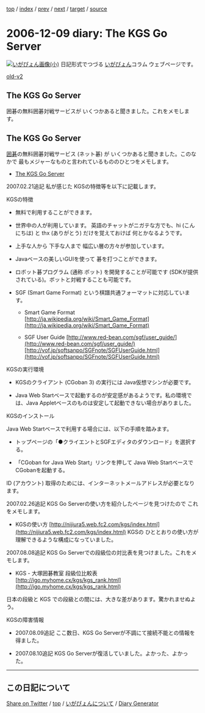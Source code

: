 [top](https://igapyon.github.io/diary/) 
 / [index](https://igapyon.github.io/diary/2006/index.html) 
 / [prev](https://igapyon.github.io/diary/2006/ig061206.html) 
 / [next](https://igapyon.github.io/diary/2006/ig061212.html) 
 / [target](https://igapyon.github.io/diary/2006/ig061209.html) 
 / [source](https://github.com/igapyon/diary/blob/gh-pages/2006/ig061209.html.src.md) 

2006-12-09 diary: The KGS Go Server
=====================================================================================================
[![いがぴょん画像(小)](https://igapyon.github.io/diary/images/iga200306s.jpg "いがぴょん")](https://igapyon.github.io/diary/memo/memoigapyon.html) 日記形式でつづる [いがぴょん](https://igapyon.github.io/diary/memo/memoigapyon.html)コラム ウェブページです。

[old-v2](ig061209-orig.html)

## The KGS Go Server

囲碁の無料囲碁対戦サービスが いくつかあると聞きました。これをメモします。


## The KGS Go Server

[囲碁](http://www.igapyon.jp/igapyon/diary/keyword/go.html)の無料囲碁対戦サービス (ネット碁) が いくつかあると聞きました。このなかで 最もメジャーなものと言われているもののひとつをメモします。

* 
  [The KGS Go Server](http://www.gokgs.com/)

2007.02.21追記 私が感じた KGSの特徴等を以下に記載します。

KGSの特徴

* 無料で利用することができます。
  
* 世界中の人が利用しています。
  英語のチャットがニガテな方でも、hi (こんにちは) と thx (ありがとう) だけを覚えておけば 何とかなるようです。
  
* 上手な人から 下手な人まで 幅広い層の方々が参加しています。
  
* Javaベースの美しいGUIを使って 碁を打つことができます。
  
* ロボット碁プログラム (通称 ボット) を開発することが可能です (SDKが提供されている)。ボットと対戦することも可能です。
  
* SGF (Smart Game Format) という棋譜共通フォーマットに対応しています。
  
  * Smart Game Format
    [http://ja.wikipedia.org/wiki/Smart_Game_Format](http://ja.wikipedia.org/wiki/Smart_Game_Format)
    
  * SGF User Guide
    [http://www.red-bean.com/sgf/user_guide/](http://www.red-bean.com/sgf/user_guide/)
    [http://vof.jp/softsanpo/SGFnote/SGFUserGuide.html](http://vof.jp/softsanpo/SGFnote/SGFUserGuide.html)
  

KGSの実行環境

* KGSのクライアント (CGoban 3) の実行には Java仮想マシンが必要です。
  
* Java Web Startベースで起動するのが安定感があるようです。私の環境では、Java Appletベースのものは安定して起動できない場合がありました。

KGSのインストール

Java Web Startベースで利用する場合には、以下の手順を踏みます。

* トップページの「●クライエントとSGFエディタのダウンロード」を選択する。
  
* 「CGoban for Java Web Start」リンクを押して Java Web Startベースで CGobanを起動する。

ID (アカウント) 取得のためには、インターネットメールアドレスが必要となります。

2007.02.26追記 KGS Go Serverの使い方を紹介したページを見つけたので これをメモします。

* KGSの使い方
  [http://nijiura5.web.fc2.com/kgs/index.html](http://nijiura5.web.fc2.com/kgs/index.html)
  KGSの ひととおりの使い方が理解できるような構成になっていました。

2007.08.08追記 KGS Go Serverでの段級位の対比表を見つけました。これをメモします。

* KGS - 大塚囲碁教室 段級位比較表
  [http://igo.myhome.cx/kgs/kgs_rank.html](http://igo.myhome.cx/kgs/kgs_rank.html)

日本の段級と KGS での段級との間には、大きな差があります。驚かれませぬよう。

KGSの障害情報

* 2007.08.09追記 ここ数日、KGS Go Serverが不調にて接続不能との情報を得ました。
  
* 2007.08.10追記 KGS Go Serverが復活していました。よかった、よかった。

----------------------------------------------------------------------------------------------------

## この日記について

[Share on Twitter](https://twitter.com/intent/tweet?hashtags=igapyon%2Cdiary%2C%E3%81%84%E3%81%8C%E3%81%B4%E3%82%87%E3%82%93&text=The+KGS+Go+Server&url=https%3A%2F%2Figapyon.github.io%2Fdiary%2F2006%2Fig061209.html) / [top](../index.html/) / [いがぴょんについて](https://igapyon.github.io/diary/memo/memoigapyon.html) / [Diary Generator](https://github.com/igapyon/igapyonv3)
